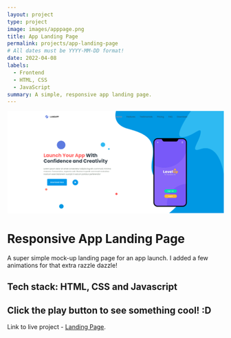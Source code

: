 ```yaml
---
layout: project
type: project
image: images/apppage.png
title: App Landing Page
permalink: projects/app-landing-page
# All dates must be YYYY-MM-DD format!
date: 2022-04-08
labels:
  - Frontend
  - HTML, CSS
  - JavaScript
summary: A simple, responsive app landing page.
---
```


<div class="ui small rounded images">
  <img class="ui image" src="../images/app-landing-page.png">
</div>

# Responsive App Landing Page

A super simple mock-up landing page for an app launch. I added a few animations for that extra razzle dazzle!

## Tech stack: HTML, CSS and Javascript

## Click the play button to see something cool! :D

Link to live project - [Landing Page](https://dev-app-landing-page.netlify.app/).



